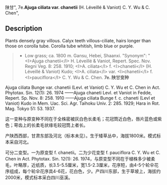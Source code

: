 陕甘",
7e.**Ajuga ciliata var. chanetii** (H. Léveillé & Vaniot) C. Y. Wu & C. Chen",

## Description
Plants densely gray villous. Calyx teeth villous-ciliate, hairs longer than those on corolla tube. Corolla tube whitish, limb blue or purple.

> * Low grass; ca. 1800 m. Gansu, Hebei, Shaanxi.
  "Synonym": "&lt;I&gt;Ajuga chanetii&lt;/I&gt; H. Léveillé &amp; Vaniot, Repert. Spec. Nov. Regni Veg. 8: 258. 1910; &lt;I&gt;A. ciliata&lt;/I&gt; f. &lt;I&gt;chanetii&lt;/I&gt; (H. Léveillé &amp; Vaniot) Kudo; &lt;I&gt;A. ciliata&lt;/I&gt; var. &lt;I&gt;chanetii&lt;/I&gt; f. &lt;I&gt;pauciflora&lt;/I&gt; C. Y. Wu &amp; C. Chen.
**7e. 陕甘变种**

Ajuga ciliata Bunge var. chanetii (Levl. et Vaniot) C. Y. Wu et C. Chen in Act. Phytotax. Sin. 12(1): 26. 1974 ——Ajuga chaneti Levl. et Vaniot in Fedde, Repert. Sp. Nov. 8: 258. 1910 ——Ajuga ciliata Bunge f. c. chaneti (Levl et Vaniot) Kudo in Mem. Uac. Sci. Agr. Taihoku Univ. 2: 285. 1929; Hara in Rot. Mag. Tokyo 51: 53. 1937.

这一变种与原变种不同在于全株密被灰白色长柔毛；花冠筒近白色，唇片蓝色或紫色；萼齿上的长柔毛状缘毛较冠筒上者长。

产陕西西部，甘肃东部及河北（标本未见）。生于矮草丛中，海拔1800米。模式标本采自河北。

可分二变型。一为原变型 f. chanetii。二为少花变型 f. pauciflora C. Y. Wu et C. Chen in Act. Phytotax. Sin. 12(1): 26. 1974，与原变型不同在于植株多少被柔毛，叶略厚，近纸质，长3.5-5.5厘米，宽1.5-2.3厘米，花序短，由4-5个轮伞花序组成，每个轮伞花序具4-6花，花白色，少。产四川东部，生于草坡上，海拔约2000米，模式标本采白四川巫溪。
